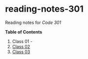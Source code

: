# reading-notes-301
Reading notes for *Code 301*

**Table of Contents**
1. Class 01 - 
1. [Class 02](class02.md)
1. [Class 03](class03.md)

